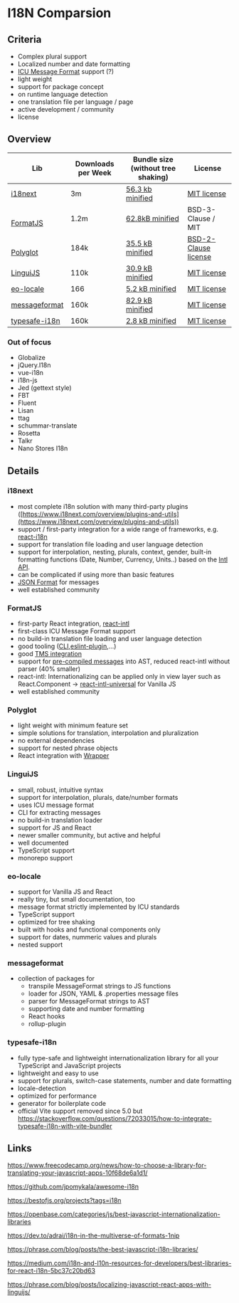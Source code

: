 # I18N Comparsion

## Criteria

- Complex plural support
- Localized number and date formatting
- [ICU Message Format](https://phrase.com/blog/posts/guide-to-the-icu-message-format/) support (?)
- light weight
- support for package concept
- on runtime language detection
- one translation file per language / page
- active development / community
- license

## Overview

| Lib                                                             | Downloads per Week | Bundle size (without tree shaking)                                             | License                                                                           |
| --------------------------------------------------------------- | ------------------ | ------------------------------------------------------------------------------ | --------------------------------------------------------------------------------- |
| [i18next](https://github.com/i18next/i18next)                   | 3m                 | [56.3 kb minified](https://bundlephobia.com/package/i18next@22.0.2)            | [MIT license](https://github.com/i18next/i18next/blob/master/LICENSE)             |
| <br />[FormatJS](https://github.com/formatjs/formatjs)          | 1.2m               | [62.8kB minified](https://bundlephobia.com/package/react-intl@6.2.1)           | BSD-3-Clause / MIT                                                                |
| <br />[Polyglot](https://github.com/airbnb/polyglot.js)<br />   | 184k               | [35.5 kB minified](https://bundlephobia.com/package/node-polyglot@2.4.2)       | [BSD-2-Clause license](https://github.com/airbnb/polyglot.js/blob/master/LICENSE) |
| [LinguiJS](https://github.com/lingui/js-lingui/)                | 110k               | [30.9 kB minified](https://bundlephobia.com/package/@lingui/react@3.15.0)      | [MIT license](https://github.com/lingui/js-lingui/blob/main/LICENSE)              |
| [eo-locale](https://github.com/ibitcy/eo-locale)                | 166                | [5.2 kB minified](https://bundlephobia.com/package/eo-locale@7.4.2)            | [MIT license](https://github.com/ibitcy/eo-locale/blob/master/LICENSE)            |
| [messageformat](https://github.com/messageformat/messageformat) | 160k               | [82.9 kB minified](https://bundlephobia.com/package/@messageformat/core@3.0.1) | [MIT license](https://github.com/messageformat/messageformat/blob/master/LICENSE) |
| [typesafe-i18n](https://github.com/ivanhofer/typesafe-i18n)     | 160k               | [2.8 kB minified](https://bundlephobia.com/package/typesafe-i18n@5.20.0)       | [MIT license](https://github.com/ivanhofer/typesafe-i18n/blob/main/LICENSE)       |

### Out of focus

- Globalize
- jQuery.I18n
- vue-i18n
- i18n-js
- Jed (gettext style)
- FBT
- Fluent
- Lisan
- ttag
- schummar-translate
- Rosetta
- Talkr
- Nano Stores I18n

## Details

### i18next

- most complete i18n solution with many third-party plugins ([https://www.i18next.com/overview/plugins-and-utils](https://www.i18next.com/overview/plugins-and-utils))
- support / first-party integration for a wide range of frameworks, e.g. [react-i18n](https://react.i18next.com/)
- support for translation file loading and user language detection
- support for interpolation, nesting, plurals, context, gender, built-in formatting functions (Date, Number, Currency, Units..) based on the [Intl API](https://developer.mozilla.org/en-US/docs/Web/JavaScript/Reference/Global_Objects/Intl).
- can be complicated if using more than basic features
- [JSON Format](https://www.i18next.com/misc/json-format) for messages
- well established community

### FormatJS

- first-party React integration, [react-intl](https://formatjs.io/docs/react-intl/)
- first-class ICU Message Format support
- no build-in translation file loading and user language detection
- good tooling ([CLI](https://formatjs.io/docs/tooling/cli),[eslint-plugin](https://https://formatjs.io/docs/tooling/linter),...)
- good [TMS integration](https://formatjs.io/docs/getting-started/message-extraction/#translation-management-system-tms-integration)
- support for [pre-compiled messages](https://formatjs.io/docs/guides/advanced-usage) into AST, reduced react-intl without parser (40% smaller)
- react-intl: Internationalizing can be applied only in view layer such as React.Component -> [react-intl-universal](https://github.com/alibaba/react-intl-universal) for Vanilla JS
- well established community

### Polyglot

- light weight with minimum feature set
- simple solutions for translation, interpolation and pluralization
- no external dependencies
- support for nested phrase objects
- React integration with [Wrapper](https://github.com/nayaabkhan/react-polyglot)

### LinguiJS

- small, robust, intuitive syntax
- support for interpolation, plurals, date/number formats
- uses ICU message format
- CLI for extracting messages
- no build-in translation loader
- support for JS and React
- newer smaller community, but active and helpful
- well documented
- TypeScript support
- monorepo support

### eo-locale

- support for Vanilla JS and React
- really tiny, but small documentation, too
- message format strictly implemented by ICU standards
- TypeScript support
- optimized for tree shaking
- built with hooks and functional components only
- support for dates, nummeric values and plurals
- nested support

### messageformat

- collection of packages for
    - transpile MessageFormat strings to JS functions
    - loader for JSON, YAML & .properties message files
    - parser for MessageFormat strings to AST
    - supporting date and number formatting
    - React hooks
    - rollup-plugin

### typesafe-i18n

- fully type-safe and lightweight internationalization library for all your TypeScript and JavaScript projects
- lightweight and easy to use
- support for plurals, switch-case statements, number and date formatting
- locale-detection
- optimized for performance
- generator for boilerplate code
- official Vite support removed since 5.0 but https://stackoverflow.com/questions/72033015/how-to-integrate-typesafe-i18n-with-vite-bundler

## Links

https://www.freecodecamp.org/news/how-to-choose-a-library-for-translating-your-javascript-apps-10f68de6a1d1/

https://github.com/jpomykala/awesome-i18n

https://bestofjs.org/projects?tags=i18n

https://openbase.com/categories/js/best-javascript-internationalization-libraries

https://dev.to/adrai/i18n-in-the-multiverse-of-formats-1nip

https://phrase.com/blog/posts/the-best-javascript-i18n-libraries/

https://medium.com/i18n-and-l10n-resources-for-developers/best-libraries-for-react-i18n-5bc37c20bd63

https://phrase.com/blog/posts/localizing-javascript-react-apps-with-linguijs/

